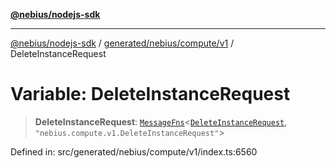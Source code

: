 [**@nebius/nodejs-sdk**](../../../../../README.md)

---

[@nebius/nodejs-sdk](../../../../../README.md) / [generated/nebius/compute/v1](../README.md) / DeleteInstanceRequest

# Variable: DeleteInstanceRequest

> **DeleteInstanceRequest**: [`MessageFns`](../../../../../runtime/protos/core/interfaces/MessageFns.md)\<[`DeleteInstanceRequest`](../interfaces/DeleteInstanceRequest.md), `"nebius.compute.v1.DeleteInstanceRequest"`\>

Defined in: src/generated/nebius/compute/v1/index.ts:6560
